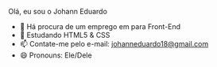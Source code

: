 Olá, eu sou o Johann Eduardo
- 🔭 Há procura de um emprego em para Front-End
- 🌱 Estudando HTML5 & CSS
- 📫 Contate-me pelo e-mail: johanneduardo18@gmail.com
- 😄 Pronouns: Ele/Dele
